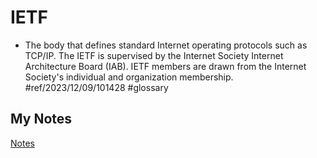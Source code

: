 # IETF
- The body that defines standard Internet operating protocols such as TCP/IP. The IETF is supervised by the Internet Society Internet Architecture Board (IAB). IETF members are drawn from the Internet Society's individual and organization membership. #ref/2023/12/09/101428 #glossary 
## My Notes
[Notes](mynotes/ietf-notes.md)
